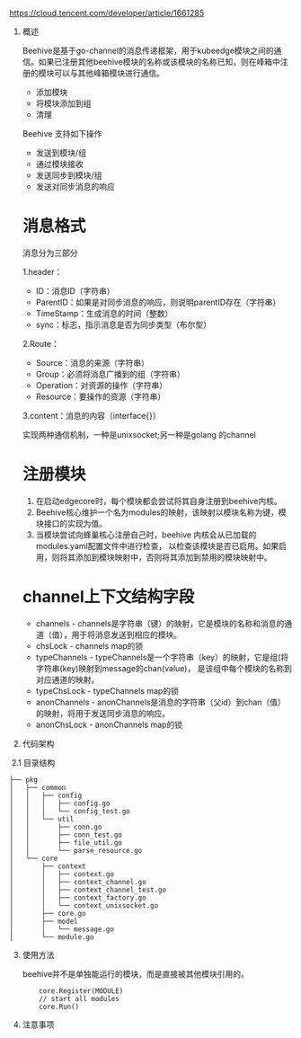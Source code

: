 https://cloud.tencent.com/developer/article/1661285

1. 概述

   Beehive是基于go-channel的消息传递框架，用于kubeedge模块之间的通信。如果已注册其他beehive模块的名称或该模块的名称已知，则在峰箱中注册的模块可以与其他峰箱模块进行通信。

   - 添加模块
   - 将模块添加到组
   - 清理

   Beehive 支持如下操作

   - 发送到模块/组
   - 通过模块接收
   - 发送同步到模块/组
   - 发送对同步消息的响应

   

   # 消息格式

   消息分为三部分

   1.header：

   - ID：消息ID（字符串）
   - ParentID：如果是对同步消息的响应，则说明parentID存在（字符串）
   - TimeStamp：生成消息的时间（整数）
   - sync：标志，指示消息是否为同步类型（布尔型）

   2.Route：

   - Source：消息的来源（字符串）
   - Group：必须将消息广播到的组（字符串）
   - Operation：对资源的操作（字符串）
   - Resource：要操作的资源（字符串）

   3.content：消息的内容（interface{}）

   实现两种通信机制，一种是unixsocket;另一种是golang 的channel

   

   # 注册模块

   1. 在启动edgecore时，每个模块都会尝试将其自身注册到beehive内核。
   2. Beehive核心维护一个名为modules的映射，该映射以模块名称为键，模块接口的实现为值。
   3. 当模块尝试向蜂巢核心注册自己时，beehive 内核会从已加载的modules.yaml配置文件中进行检查， 以检查该模块是否已启用。如果启用，则将其添加到模块映射中，否则将其添加到禁用的模块映射中。

   # channel上下文结构字段

   - channels - channels是字符串（键）的映射，它是模块的名称和消息的通道（值），用于将消息发送到相应的模块。
   - chsLock - channels map的锁
   - typeChannels - typeChannels是一个字符串（key）的映射，它是组(将字符串(key)映射到message的chan(value)， 是该组中每个模块的名称到对应通道的映射。
   - typeChsLock - typeChannels map的锁
   - anonChannels - anonChannels是消息的字符串（父id）到chan（值）的映射，将用于发送同步消息的响应。
   - anonChsLock - anonChannels map的锁







1. 代码架构

​	2.1 目录结构

```
├── pkg
│   ├── common
│   │   ├── config
│   │   │   ├── config.go
│   │   │   └── config_test.go
│   │   └── util
│   │       ├── conn.go
│   │       ├── conn_test.go
│   │       ├── file_util.go
│   │       └── parse_resource.go
│   └── core
│       ├── context
│       │   ├── context.go
│       │   ├── context_channel.go
│       │   ├── context_channel_test.go
│       │   ├── context_factory.go
│       │   └── context_unixsocket.go
│       ├── core.go
│       ├── model
│       │   └── message.go
│       └── module.go
```





3. 使用方法

   beehive并不是单独能运行的模块，而是直接被其他模块引用的。

   ```
       core.Register(MODULE)
       // start all modules
       core.Run()
   ```

   

1. 注意事项